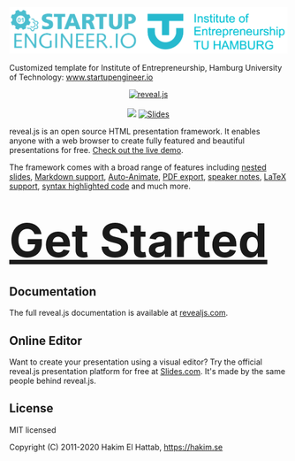 
<p align="center">
  <a href="https://www.startupengineer.io">
  <img src="logo.png">
  </a>
</a>
</p>

Customized template for Institute of Entrepreneurship, Hamburg University of Technology: www.startupengineer.io


<p align="center">
  <a href="https://revealjs.com">
  <img src="https://hakim-static.s3.amazonaws.com/reveal-js/logo/v1/reveal-black-text.svg" alt="reveal.js" width="450">
  </a>
  <br><br>
  <a href="https://github.com/hakimel/reveal.js/actions"><img src="https://github.com/hakimel/reveal.js/workflows/tests/badge.svg"></a>
  <a href="https://slides.com/"><img src="https://s3.amazonaws.com/static.slid.es/images/slides-github-banner-320x40.png?1" alt="Slides" width="160" height="20"></a>
</p>

reveal.js is an open source HTML presentation framework. It enables anyone with a web browser to create fully featured and beautiful presentations for free. [Check out the live demo](https://revealjs.com/).

The framework comes with a broad range of features including [nested slides](https://revealjs.com/vertical-slides/), [Markdown support](https://revealjs.com/markdown/), [Auto-Animate](https://revealjs.com/auto-animate/), [PDF export](https://revealjs.com/pdf-export/), [speaker notes](https://revealjs.com/speaker-view/), [LaTeX support](https://revealjs.com/math/), [syntax highlighted code](https://revealjs.com/code/) and much more.

<h1>
  <a href="https://revealjs.com/installation" style="font-size: 3em;">Get Started</a>
</h1>

## Documentation
The full reveal.js documentation is available at [revealjs.com](https://revealjs.com).

## Online Editor
Want to create your presentation using a visual editor? Try the official reveal.js presentation platform for free at [Slides.com](https://slides.com). It's made by the same people behind reveal.js.

## License

MIT licensed

Copyright (C) 2011-2020 Hakim El Hattab, https://hakim.se
